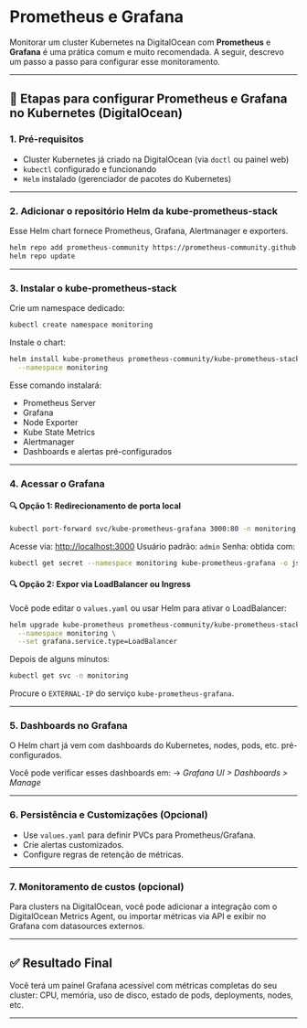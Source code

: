 # **Prometheus** e **Grafana**

Monitorar um cluster Kubernetes na DigitalOcean com **Prometheus** e **Grafana** é uma prática comum e muito recomendada. A seguir, descrevo um passo a passo para configurar esse monitoramento.

---

## 🔧 Etapas para configurar Prometheus e Grafana no Kubernetes (DigitalOcean)

### 1. **Pré-requisitos**

- Cluster Kubernetes já criado na DigitalOcean (via `doctl` ou painel web)
- `kubectl` configurado e funcionando
- `Helm` instalado (gerenciador de pacotes do Kubernetes)

---

### 2. **Adicionar o repositório Helm da kube-prometheus-stack**

Esse Helm chart fornece Prometheus, Grafana, Alertmanager e exporters.

```bash
helm repo add prometheus-community https://prometheus-community.github.io/helm-charts
helm repo update
```

---

### 3. **Instalar o kube-prometheus-stack**

Crie um namespace dedicado:

```bash
kubectl create namespace monitoring
```

Instale o chart:

```bash
helm install kube-prometheus prometheus-community/kube-prometheus-stack \
  --namespace monitoring
```

Esse comando instalará:

- Prometheus Server
- Grafana
- Node Exporter
- Kube State Metrics
- Alertmanager
- Dashboards e alertas pré-configurados

---

### 4. **Acessar o Grafana**

#### 🔍 Opção 1: Redirecionamento de porta local

```bash
kubectl port-forward svc/kube-prometheus-grafana 3000:80 -n monitoring
```

Acesse via: [http://localhost:3000](http://localhost:3000)
Usuário padrão: `admin`
Senha: obtida com:

```bash
kubectl get secret --namespace monitoring kube-prometheus-grafana -o jsonpath="{.data.admin-password}" | base64 --decode
```

#### 🔍 Opção 2: Expor via LoadBalancer ou Ingress

Você pode editar o `values.yaml` ou usar Helm para ativar o LoadBalancer:

```bash
helm upgrade kube-prometheus prometheus-community/kube-prometheus-stack \
  --namespace monitoring \
  --set grafana.service.type=LoadBalancer
```

Depois de alguns minutos:

```bash
kubectl get svc -n monitoring
```

Procure o `EXTERNAL-IP` do serviço `kube-prometheus-grafana`.

---

### 5. **Dashboards no Grafana**

O Helm chart já vem com dashboards do Kubernetes, nodes, pods, etc. pré-configurados.

Você pode verificar esses dashboards em:
→ _Grafana UI > Dashboards > Manage_

---

### 6. **Persistência e Customizações (Opcional)**

- Use `values.yaml` para definir PVCs para Prometheus/Grafana.
- Crie alertas customizados.
- Configure regras de retenção de métricas.

---

### 7. **Monitoramento de custos (opcional)**

Para clusters na DigitalOcean, você pode adicionar a integração com o DigitalOcean Metrics Agent, ou importar métricas via API e exibir no Grafana com datasources externos.

---

## ✅ Resultado Final

Você terá um painel Grafana acessível com métricas completas do seu cluster: CPU, memória, uso de disco, estado de pods, deployments, nodes, etc.

---
